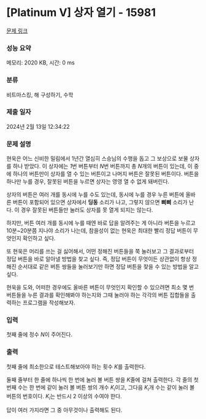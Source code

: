 # [Platinum V] 상자 열기 - 15981 

[문제 링크](https://www.acmicpc.net/problem/15981) 

### 성능 요약

메모리: 2020 KB, 시간: 0 ms

### 분류

비트마스킹, 해 구성하기, 수학

### 제출 일자

2024년 2월 13일 12:34:22

### 문제 설명

<p>현욱은 어느 신비한 밀림에서 1년간 열심히 스승님의 수행을 돕고 그 보상으로 보물 상자를 하나 받았다. 이 상자에는 <em>1</em>번 버튼부터 <em>N</em>번 버튼까지 총 <em>N</em>개의 버튼이 있는데, 이 중에 하나의 버튼만이 상자를 열 수 있는 버튼이고 나머지 버튼은 잘못된 버튼이다. 버튼을 하나만 누를 경우, 잘못된 버튼을 누르면 상자는 영영 열 수 없게 돼버린다.</p>

<p>상자의 버튼은 여러 개를 동시에 누를 수도 있는데, 동시에 누를 경우 누른 버튼에 올바른 버튼이 포함되어 있으면 상자에서 <strong>딩동</strong> 소리가 나고, 그렇지 않으면 <strong>삐삐</strong> 소리가 난다. 이 경우 잘못된 버튼들만 눌러도 상자를 못 열게 되지는 않는다.</p>

<p>하지만, 버튼 여러 개를 동시에 누를 때엔 바로 답을 알려주는 게 아니라 버튼을 누르고 10분~20분쯤 지나야 소리가 나는데, 참을성이 없는 현욱은 최대한 빨리 정답 버튼이 무엇인지 확인하고 싶다.</p>

<p>또 현욱은 머리를 쓰는 걸 싫어해서, 어떤 정해진 버튼들을 쭉 눌러보고 그 결과로부터 정답 버튼을 바로 알아낼 방법을 찾고 싶다. 즉, 정답 버튼이 무엇이든 상관없이 항상 정해진 순서대로 같은 버튼 쌍들을 눌러보기만 하면 정답 버튼을 찾을 수 있는 방법을 알고 싶다.</p>

<p>현욱을 도와, 어떠한 경우에도 올바른 버튼이 무엇인지 확인할 수 있으려면 최소 몇 번 버튼들을 누른 결과를 확인해봐야 하는지와 그때 눌러야 하는 각각의 버튼 집합들을 출력하는 프로그램을 작성해보자.</p>

### 입력 

 <p>첫째 줄에 정수 <em>N</em>이 주어진다.</p>

### 출력 

 <p>첫째 줄에 최소한으로 테스트해보아야 하는 횟수 <em>K</em>를 출력한다.</p>

<p>둘째 줄부터 한 줄에 하나씩 한 번에 눌러 볼 버튼 쌍을 <em>K</em>줄에 걸쳐 출력한다. 각 줄의 첫 번째 수는 한 번에 같이 눌러 볼 버튼 쌍의 개수 <em>K<sub>i</sub></em>이고, 그다음 <em>K<sub>i</sub></em>개 수는 같이 눌러 볼 버튼의 번호이다. <em>K<sub>i</sub></em>는 반드시 2 이상의 수여야 한다.</p>

<p>답이 여러 가지라면 그 중 아무것이나 출력해도 된다.</p>


